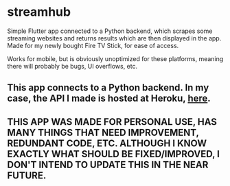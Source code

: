 # streamhub

Simple Flutter app connected to a Python backend, which scrapes some streaming websites and returns results which are then displayed in the app.
Made for my newly bought Fire TV Stick, for ease of access.

Works for mobile, but is obviously unoptimized for these platforms, meaning there will probably be bugs, UI overflows, etc.

## This app connects to a Python backend. In my case, the API I made is hosted at Heroku, <a href="https://hub-stream.herokuapp.com/api">here</a>.

## THIS APP WAS MADE FOR PERSONAL USE, HAS MANY THINGS THAT NEED IMPROVEMENT, REDUNDANT CODE, ETC. ALTHOUGH I KNOW EXACTLY   WHAT SHOULD BE FIXED/IMPROVED, I DON'T INTEND TO UPDATE THIS IN THE NEAR FUTURE.